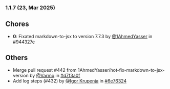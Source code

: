 ### 1.1.7 (23, Mar 2025)
## Chores
- **0**: Fixated markdown-to-jsx to version 7.7.3 by [<u>@1AhmedYasser</u>](https://www.github.com/1AhmedYasser) in [#944327e](https://github.com/buerokratt/Analytics-Module/commit/944327e)
## Others
- Merge pull request #442 from 1AhmedYasser/hot-fix-markdown-to-jsx-version by [<u>@Varmo</u>](https://www.github.com/Varmo) in [#d7f3a0f](https://github.com/buerokratt/Analytics-Module/commit/d7f3a0f)
- Add log steps (#432) by [<u>@Igor Krupenja</u>](https://www.github.com/IgorKrupenja) in [#6e76324](https://github.com/buerokratt/Analytics-Module/commit/6e76324)
